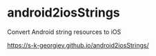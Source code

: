 # android2iosStrings
Convert Android string resources to iOS

https://s-k-georgiev.github.io/android2iosStrings/
